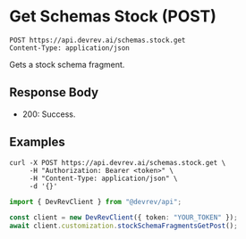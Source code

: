 # Get Schemas Stock (POST)

```http
POST https://api.devrev.ai/schemas.stock.get
Content-Type: application/json
```

Gets a stock schema fragment.



## Response Body

- 200: Success.

## Examples

```shell
curl -X POST https://api.devrev.ai/schemas.stock.get \
     -H "Authorization: Bearer <token>" \
     -H "Content-Type: application/json" \
     -d '{}'
```

```typescript
import { DevRevClient } from "@devrev/api";

const client = new DevRevClient({ token: "YOUR_TOKEN" });
await client.customization.stockSchemaFragmentsGetPost();

```